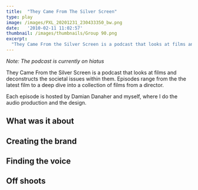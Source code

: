 ```yaml
---
title:  "They Came From The Silver Screen"
type: play
image: /images/PXL_20201231_230433350_bw.png
date:   '2010-02-11 11:02:57'
thumbnail: /images/thumbnails/Group 90.png
excerpt:
  "They Came From the Silver Screen is a podcast that looks at films and deconstructs the societal issues within them. Episodes range from the the latest film to a deep dive into a collection of films from a director. "
---
```

*Note: The podcast is currently on hiatus*



They Came From the Silver Screen is a podcast that looks at films and deconstructs the societal issues within them. Episodes range from the the latest film to a deep dive into a collection of films from a director. 

Each episode is hosted by Damian Danaher and myself, where I do the audio production and the design.

## What was it about 

## Creating the brand 

## Finding the voice 

## Off shoots